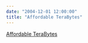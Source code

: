 ```yaml
---
date: "2004-12-01 12:00:00"
title: "Affordable TeraBytes"
---
```


[Affordable TeraBytes](/lemire/blog/2004/12-01-affordable-terabytes)

